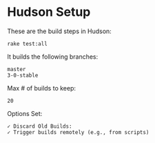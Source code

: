 # Hudson Setup

These are the build steps in Hudson:

    rake test:all

It builds the following branches:

    master
    3-0-stable

Max # of builds to keep:

    20

Options Set:

    ✓ Discard Old Builds:
    ✓ Trigger builds remotely (e.g., from scripts)
